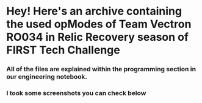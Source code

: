# Hey! Here's an archive containing the used opModes of Team Vectron RO034 in Relic Recovery season of FIRST Tech Challenge

### All of the files are explained within the programming section in our engineering notebook. 
### I took some screenshots you can check below
